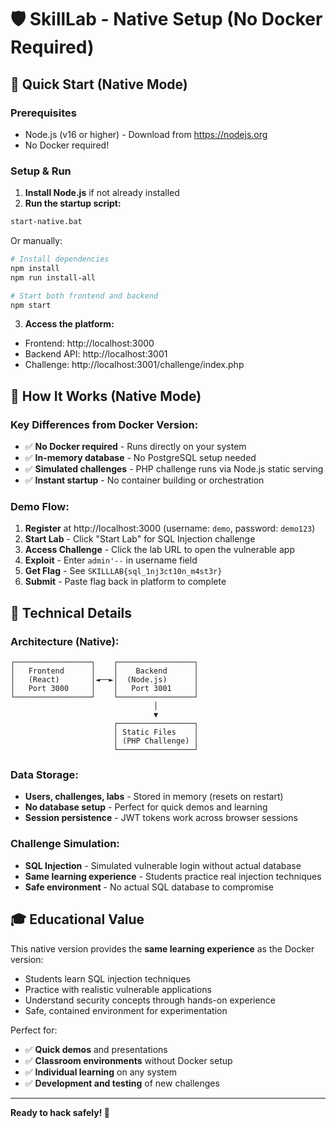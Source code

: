 # 🛡️ SkillLab - Native Setup (No Docker Required)

## 🚀 Quick Start (Native Mode)

### Prerequisites
- Node.js (v16 or higher) - Download from https://nodejs.org
- No Docker required!

### Setup & Run

1. **Install Node.js** if not already installed
2. **Run the startup script:**
```bash
start-native.bat
```

Or manually:
```bash
# Install dependencies
npm install
npm run install-all

# Start both frontend and backend
npm start
```

3. **Access the platform:**
- Frontend: http://localhost:3000
- Backend API: http://localhost:3001
- Challenge: http://localhost:3001/challenge/index.php

## 🎯 How It Works (Native Mode)

### Key Differences from Docker Version:
- ✅ **No Docker required** - Runs directly on your system
- ✅ **In-memory database** - No PostgreSQL setup needed
- ✅ **Simulated challenges** - PHP challenge runs via Node.js static serving
- ✅ **Instant startup** - No container building or orchestration

### Demo Flow:
1. **Register** at http://localhost:3000 (username: `demo`, password: `demo123`)
2. **Start Lab** - Click "Start Lab" for SQL Injection challenge
3. **Access Challenge** - Click the lab URL to open the vulnerable app
4. **Exploit** - Enter `admin'--` in username field
5. **Get Flag** - See `SKILLLAB{sql_1nj3ct10n_m4st3r}`
6. **Submit** - Paste flag back in platform to complete

## 🔧 Technical Details

### Architecture (Native):
```
┌─────────────────┐    ┌─────────────────┐
│   Frontend      │    │    Backend      │
│   (React)       │◄──►│  (Node.js)      │
│   Port 3000     │    │   Port 3001     │
└─────────────────┘    └─────────────────┘
                                │
                                ▼
                       ┌─────────────────┐
                       │ Static Files    │
                       │ (PHP Challenge) │
                       └─────────────────┘
```

### Data Storage:
- **Users, challenges, labs** - Stored in memory (resets on restart)
- **No database setup** - Perfect for quick demos and learning
- **Session persistence** - JWT tokens work across browser sessions

### Challenge Simulation:
- **SQL Injection** - Simulated vulnerable login without actual database
- **Same learning experience** - Students practice real injection techniques
- **Safe environment** - No actual SQL database to compromise

## 🎓 Educational Value

This native version provides the **same learning experience** as the Docker version:
- Students learn SQL injection techniques
- Practice with realistic vulnerable applications
- Understand security concepts through hands-on experience
- Safe, contained environment for experimentation

Perfect for:
- ✅ **Quick demos** and presentations
- ✅ **Classroom environments** without Docker setup
- ✅ **Individual learning** on any system
- ✅ **Development and testing** of new challenges

---

**Ready to hack safely! 🎯**